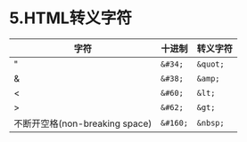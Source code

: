 # 5.HTML转义字符

| 字符                           | 十进制   | 转义字符 |
| ------------------------------ | -------- | -------- |
| "                              | `&#34;`  | `&quot;` |
| &                              | `&#38;`  | `&amp;`  |
| <                              | `&#60;`  | `&lt;`   |
| >                              | `&#62;`  | `&gt;`   |
| 不断开空格(non-breaking space) | `&#160;` | `&nbsp;` |